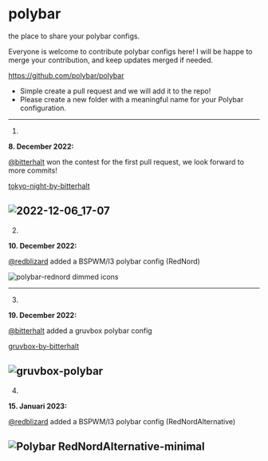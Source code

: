 # polybar
the place to share your polybar configs.

Everyone is welcome to contribute polybar configs here! I will be happe to merge your contribution, and keep updates merged if needed.

https://github.com/polybar/polybar

* Simple create a pull request and we will add it to the repo!
* Please create a new folder with a meaningful name for your Polybar configuration.
---

1.

**8. December 2022:**

[@bitterhalt](https://github.com/bitterhalt)
 won the contest for the first pull request, we look forward to more commits!

[tokyo-night-by-bitterhalt](https://github.com/EndeavourOS-Community-Editions/polybar/blob/main/tokyo-night-by-bitterhalt/README.md)

![2022-12-06_17-07](https://user-images.githubusercontent.com/95308907/206008451-fd094781-36a8-47b9-9d1f-ec4871e9f67d.png)
---

2. 

**10. December 2022:**

[@redblizard](https://github.com/RedBlizard)
added a BSPWM/I3 polybar config (RedNord)

![polybar-rednord dimmed icons](https://user-images.githubusercontent.com/108489214/212776146-76965d3b-ec9e-4887-aacf-362497dd66c7.png)

---

3.

**19. December 2022:**

[@bitterhalt](https://github.com/bitterhalt)
added a gruvbox polybar config

[gruvbox-by-bitterhalt](https://github.com/EndeavourOS-Community-Editions/polybar/tree/main/gruvbox-by-bitterhalt)

![gruvbox-polybar](https://user-images.githubusercontent.com/95308907/207900082-742f3622-843c-4941-8c71-4c10b8653d04.png)
---

4.

**15. Januari 2023:**

[@redblizard](https://github.com/RedBlizard)
added a BSPWM/I3 polybar config (RedNordAlternative)

![Polybar RedNordAlternative-minimal](https://user-images.githubusercontent.com/108489214/212907289-f6baffbb-9ed8-4420-8f39-882b75e348ef.png)
---

